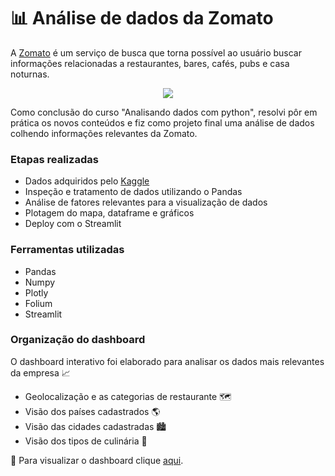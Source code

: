 # 📊 Análise de dados da Zomato


A [Zomato](https://www.zomato.com/) é um serviço de busca que torna possível ao usuário buscar informações relacionadas a restaurantes, bares, cafés, pubs e casa noturnas.



<p align="center">
  <img src="https://user-images.githubusercontent.com/109559298/209026442-369b0dd5-6049-430b-ba2d-2a10f90fdbd4.png" />
</p>



Como conclusão do curso "Analisando dados com python", resolvi pôr em prática os novos conteúdos e fiz como projeto final uma análise de dados colhendo informações relevantes da Zomato. 

### Etapas realizadas
* Dados adquiridos pelo [Kaggle](https://www.kaggle.com/datasets/shrutimehta/zomato-restaurants-data)
* Inspeção e tratamento de dados utilizando o Pandas
* Análise de fatores relevantes para a visualização de dados
* Plotagem do mapa, dataframe e gráficos
* Deploy com o Streamlit

### Ferramentas utilizadas
* Pandas
* Numpy
* Plotly
* Folium
* Streamlit

### Organização do dashboard

O dashboard interativo foi elaborado para analisar os dados mais relevantes da empresa 📈

* Geolocalização e as categorias de restaurante 🗺️
* Visão dos países cadastrados 🌎
* Visão das cidades cadastradas 🏙️
* Visão dos tipos de culinária 🍲

🔎 Para visualizar o dashboard clique [aqui](https://segovia-cmp-projeto-zomato-a.streamlit.app/).
